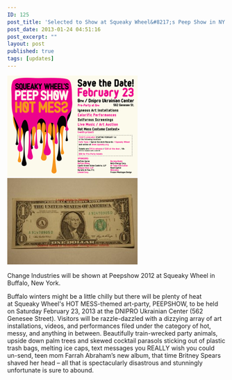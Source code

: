 ```yaml
---
ID: 125
post_title: 'Selected to Show at Squeaky Wheel&#8217;s Peep Show in NY'
post_date: 2013-01-24 04:51:16
post_excerpt: ""
layout: post
published: true
tags: [updates]
---
```

<a href="/uploads/2013/02/postcard.gif"><img class="alignnone size-medium wp-image-127" alt="postcard" src="/uploads/2013/02/postcard-300x233.gif" width="300" height="233" /></a><a href="/uploads/2013/02/4339304345_44cffe629d_o-1.jpg"><img class="alignnone size-medium wp-image-128" alt="4339304345_44cffe629d_o (1)" src="/uploads/2013/02/4339304345_44cffe629d_o-1-300x199.jpg" width="300" height="199" /></a>

Change Industries will be shown at Peepshow 2012 at Squeaky Wheel in Buffalo, New York.

Buffalo winters might be a little chilly but there will be plenty of heat at Squeaky Wheel's HOT MESS-themed art-party, PEEPSHOW, to be held on Saturday February 23, 2013 at the DNIPRO Ukrainian Center (562 Genesee Street). Visitors will be razzle-dazzled with a dizzying array of art installations, videos, and performances filed under the category of hot, messy, and anything in between. Beautifully train-wrecked party animals, upside down palm trees and skewed cocktail parasols sticking out of plastic trash bags, melting ice caps, text messages you REALLY wish you could un-send, teen mom Farrah Abraham’s new album, that time Britney Spears shaved her head – all that is spectacularly disastrous and stunningly unfortunate is sure to abound.
